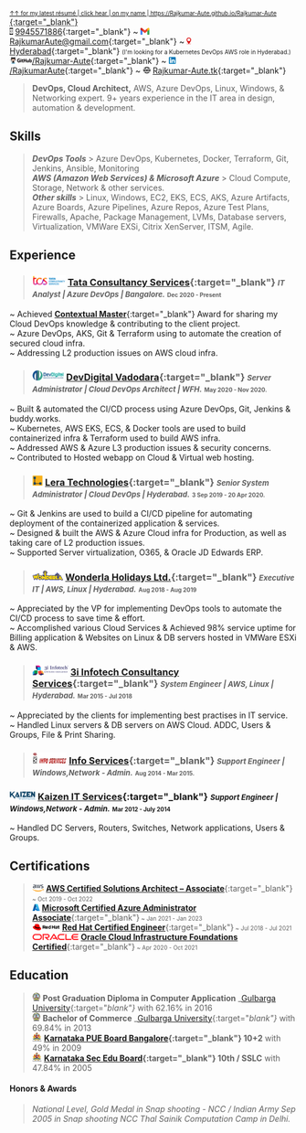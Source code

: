 <abbr title="click here for the most recent résumé. For more details on the specific area, click on the below hyperlinks.">[<font size="1">&uarr;&uarr; for my latest résumé | click hear | on my name | https://Rajkumar-Aute.github.io/Rajkumar-Aute </font>](https://Rajkumar-Aute.github.io/Rajkumar-Aute/){:target="_blank"}</abbr>
\
<img width="" height="12" src="./image/call.png"> [9945571886](https://wa.me/+919945571886){:target="_blank"} ~
<img width="" height="12" src="./image/gmail.png"> [RajkumarAute@gmail.com](mailto:RajkumarAute@gmail.com){:target="_blank"} ~
<img width="" height="12" src="./image/location.jpg"> [Hyderabad](https://en.wikipedia.org/wiki/Hyderabad){:target="_blank"} <font size="0">(I'm looking for a Kubernetes DevOps AWS role in Hyderabad.)</font>
\
<img width="" height="12" src="./image/github.png">[/Rajkumar-Aute](https://github.com/Rajkumar-Aute){:target="_blank"} ~ <img width="" height="12" src="./image/linkedin.png">[/RajkumarAute](https://www.linkedin.com/in/RajkumarAute/){:target="_blank"} ~ <img width="" height="12" src="./image/www.png"> [Rajkumar-Aute.tk](http://rajkumar-aute.tk){:target="_blank"}
<!--- ~ <img width="" height="12" src="./image/blog.png">[/RajkumarAute](https://rajkumaraute.blogspot.com/){:target="_blank"}
-->

> **DevOps, Cloud Architect,** AWS, Azure DevOps, Linux, Windows, & Networking expert. 9+ years experience in the IT area in design, automation & development. 


## Skills
> ***DevOps Tools*** > Azure DevOps, Kubernetes, Docker, Terraform, Git, Jenkins, Ansible, Monitoring
\
***AWS (Amazon Web Services) & Microsoft Azure*** > Cloud Compute, Storage, Network & other services. 
\
***Other skills*** > Linux, Windows, EC2, EKS, ECS, AKS, Azure Artifacts, Azure Boards, Azure Pipelines, Azure Repos, Azure Test Plans, Firewalls, Apache, Package Management, LVMs, Database servers, Virtualization, VMWare EXSi, Citrix XenServer, ITSM, Agile.


## Experience
> ### <img width="" height="18" src="./image/tcs.png"> [Tata Consultancy Services](http://www.tcs.com){:target="_blank"} _**<font size="2">IT Analyst | Azure DevOps | Bangalore.</font>**_ <font size="1">Dec 2020 - Present</font> 
~ Achieved [__Contextual Master__](https://www.tcs.com/tcs-way/contextual-knowledge-mastery-tcs-client-growth){:target="_blank"} Award for sharing my Cloud DevOps knowledge & contributing to the client project.
\
~ Azure DevOps, AKS, Git & Terraform using to automate the creation of secured cloud infra.
\
~ Addressing L2 production issues on AWS cloud infra.

> ### <img width="" height="18" src="./image/devdigital.jpg"> [DevDigital Vadodara](http://www.devdigital.com){:target="_blank"} ***<font size="2"> Server Administrator | Cloud DevOps Architect | WFH.</font>*** <font size="1">May 2020 - Nov 2020.</font>
~ Built & automated the CI/CD process using Azure DevOps, Git, Jenkins & buddy.works.
\
~ Kubernetes, AWS EKS, ECS, & Docker tools are used to build containerized infra & Terraform used to build AWS infra.
\
~ Addressed AWS & Azure L3 production issues & security concerns. 
\
~ Contributed to Hosted webapp on Cloud & Virtual web hosting.

> ### <img width="" height="18" src="./image/lera.png"> [Lera Technologies](http://www.lera.us){:target="_blank"} _**<font size="2">Senior System Administrator | Cloud DevOps | Hyderabad.</font>**_ <font size="1">3 Sep 2019 - 20 Apr 2020.</font>
~ Git & Jenkins are used to build a CI/CD pipeline for automating deployment of the containerized application & services. 
\
~ Designed & built the AWS & Azure Cloud infra for Production, as well as taking care of L2 production issues.
\
~ Supported Server virtualization, O365, & Oracle JD Edwards ERP.

> ### <img width="" height="18" src="./image/wla.png"> [Wonderla Holidays Ltd.](http://www.wonderla.com){:target="_blank"} ***<font size="2">Executive IT | AWS, Linux | Hyderabad.</font>*** <font size="1">Aug 2018 - Aug 2019</font>
~ Appreciated by the VP for implementing DevOps tools to automate the CI/CD process to save time & effort.
\
~ Accomplished various Cloud Services & Achieved 98% service uptime for Billing application & Websites on Linux & DB servers hosted in VMWare ESXi & AWS. 

> ### <img width="" height="18" src="./image/3i.png"> [3i Infotech Consultancy Services](http://www.3i-infotech.com){:target="_blank"} ***<font size="2">System Engineer | AWS, Linux | Hyderabad.</font>*** <font size="1">Mar 2015 - Jul 2018</font>
~ Appreciated by the clients for implementing best practises in IT service.
\
~ Handled Linux servers & DB servers on AWS Cloud. ADDC, Users & Groups, File & Print Sharing. 

> ### <img width="" height="20" src="./image/infoservice.jpg"> [Info Services](http://ibmesp.com){:target="_blank"} ***<font size="2">Support Engineer | Windows,Network - Admin.</font>*** <font size="1">Aug 2014 - Mar 2015.</font> <font size="1"> </font>
### <img width="" height="15" src="./image/kaizen.png"> [Kaizen IT Services](https://www.linkedin.com/company/kaizen-it-services-pvt.-ltd./){:target="_blank"} ***<font size="2">Support Engineer | Windows,Network - Admin.</font>*** <font size="1">Mar 2012 - July 2014</font> <font size="1"> </font>
~ Handled DC Servers, Routers, Switches, Network applications, Users & Groups. 


## Certifications
> <img width="" height="12" src="./image/aws.png"> [**AWS Certified Solutions Architect – Associate**](https://www.credly.com/badges/950ba75b-a8e7-4439-836f-d376c0427560?source=linked_in_profile){:target="_blank"}<font size="1"> ~ Oct 2019 - Oct 2022</font>
\
<img width="" height="12" src="./image/azure.jpg"> [**Microsoft Certified Azure Administrator Associate**](https://www.credly.com/badges/0ca6c8a7-e631-4a79-8270-bc94404d1705?source=linked_in_profile){:target="_blank"}<font size="1"> ~ Jan 2021 - Jan 2023</font>
\
<img width="" height="12" src="./image/redhat.png"> [**Red Hat Certified Engineer**](https://rhtapps.redhat.com/verify?certId=180-084-022){:target="_blank"}<font size="1"> ~ Jul 2018 - Jul 2021</font>
\
<img width="" height="11" src="./image/oracle.png"> [**Oracle Cloud Infrastructure Foundations Certified**](https://www.credly.com/badges/93d0e186-5352-44bb-9d57-8400d5dd14aa?source=linked_in_profile){:target="_blank"}<font size="1"> ~ Apr 2020 - Oct 2021</font>


## Education
> <img width="" height="15" src="./image/gug.jpg"> **Post Graduation Diploma in Computer Application** _[Gulbarga University](https://www.gug.ac.in/){:target="_blank"}_ with 62.16% in 2016
\
<img width="" height="15" src="./image/gug.jpg"> **Bachelor of Commerce** _[Gulbarga University](https://www.gug.ac.in/){:target="_blank"}_ with 69.84% in 2013
\
<img width="" height="15" src="./image/kar.png"> **[Karnataka PUE Board Bangalore](http://pue.kar.nic.in/){:target="_blank"} 10+2** with 49% in 2009
\
<img width="" height="15" src="./image/kar.png"> **[Karnataka Sec Edu Board](https://sslc.karnataka.gov.in/){:target="_blank"} 10th / SSLC** with 47.84% in 2005


#### Honors & Awards
> _National Level, Gold Medal in Snap shooting - NCC / Indian Army Sep 2005 in Snap shooting NCC Thal Sainik Computation Camp in Delhi._
